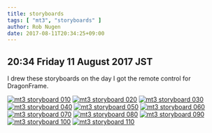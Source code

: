 ```yaml
---
title: storyboards
tags: [ "mt3", "storyboards" ]
author: Rob Nugen
date: 2017-08-11T20:34:25+09:00
---
```


## 20:34 Friday 11 August 2017 JST

I drew these storyboards on the day I got the remote control for
DragonFrame.

[![mt3 storyboard 010](//b.robnugen.com/art/marble_track_3/storyboard/thumbs/mt3_storyboard_010.jpg)](//b.robnugen.com/art/marble_track_3/storyboard/mt3_storyboard_010.jpg)
[![mt3 storyboard 020](//b.robnugen.com/art/marble_track_3/storyboard/thumbs/mt3_storyboard_020.jpg)](//b.robnugen.com/art/marble_track_3/storyboard/mt3_storyboard_020.jpg)
[![mt3 storyboard 030](//b.robnugen.com/art/marble_track_3/storyboard/thumbs/mt3_storyboard_030.jpg)](//b.robnugen.com/art/marble_track_3/storyboard/mt3_storyboard_030.jpg)
[![mt3 storyboard 040](//b.robnugen.com/art/marble_track_3/storyboard/thumbs/mt3_storyboard_040.jpg)](//b.robnugen.com/art/marble_track_3/storyboard/mt3_storyboard_040.jpg)
[![mt3 storyboard 050](//b.robnugen.com/art/marble_track_3/storyboard/thumbs/mt3_storyboard_050.jpg)](//b.robnugen.com/art/marble_track_3/storyboard/mt3_storyboard_050.jpg)
[![mt3 storyboard 060](//b.robnugen.com/art/marble_track_3/storyboard/thumbs/mt3_storyboard_060.jpg)](//b.robnugen.com/art/marble_track_3/storyboard/mt3_storyboard_060.jpg)
[![mt3 storyboard 070](//b.robnugen.com/art/marble_track_3/storyboard/thumbs/mt3_storyboard_070.jpg)](//b.robnugen.com/art/marble_track_3/storyboard/mt3_storyboard_070.jpg)
[![mt3 storyboard 080](//b.robnugen.com/art/marble_track_3/storyboard/thumbs/mt3_storyboard_080.jpg)](//b.robnugen.com/art/marble_track_3/storyboard/mt3_storyboard_080.jpg)
[![mt3 storyboard 090](//b.robnugen.com/art/marble_track_3/storyboard/thumbs/mt3_storyboard_090.jpg)](//b.robnugen.com/art/marble_track_3/storyboard/mt3_storyboard_090.jpg)
[![mt3 storyboard 100](//b.robnugen.com/art/marble_track_3/storyboard/thumbs/mt3_storyboard_100.jpg)](//b.robnugen.com/art/marble_track_3/storyboard/mt3_storyboard_100.jpg)
[![mt3 storyboard 110](//b.robnugen.com/art/marble_track_3/storyboard/thumbs/mt3_storyboard_110.jpg)](//b.robnugen.com/art/marble_track_3/storyboard/mt3_storyboard_110.jpg)
